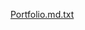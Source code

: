[Portfolio.md.txt](https://github.com/gnusuy/project-Sisyphus.github.io/files/7047291/Portfolio.md.txt)

